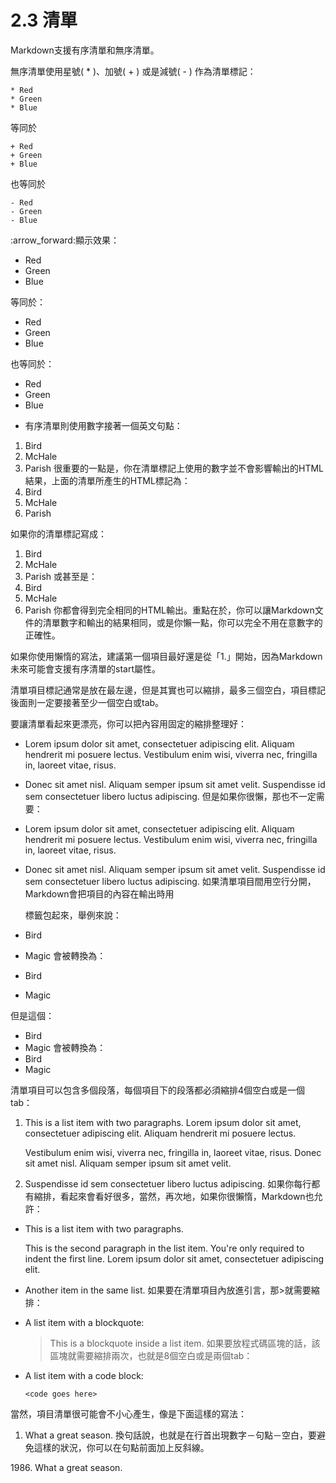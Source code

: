 # 2.3 清單

Markdown支援有序清單和無序清單。

無序清單使用星號( \* )、加號( + ) 或是減號( - ) 作為清單標記：

```
* Red
* Green
* Blue
```

等同於

```
+ Red
+ Green
+ Blue
```

也等同於

```
- Red
- Green
- Blue
```

:arrow\_forward:顯示效果：

* Red
* Green
* Blue

等同於：

+ Red
+ Green
+ Blue

也等同於：

- Red
- Green
- Blue


* 有序清單則使用數字接著一個英文句點：

1. Bird
2. McHale
3. Parish 很重要的一點是，你在清單標記上使用的數字並不會影響輸出的HTML結果，上面的清單所產生的HTML標記為：
4. Bird
5. McHale
6. Parish

如果你的清單標記寫成：

1. Bird
2. McHale
3. Parish 或甚至是：
4. Bird
5. McHale
6. Parish 你都會得到完全相同的HTML輸出。重點在於，你可以讓Markdown文件的清單數字和輸出的結果相同，或是你懶一點，你可以完全不用在意數字的正確性。

如果你使用懶惰的寫法，建議第一個項目最好還是從「1.」開始，因為Markdown未來可能會支援有序清單的start屬性。

清單項目標記通常是放在最左邊，但是其實也可以縮排，最多三個空白，項目標記後面則一定要接著至少一個空白或tab。

要讓清單看起來更漂亮，你可以把內容用固定的縮排整理好：

* Lorem ipsum dolor sit amet, consectetuer adipiscing elit. Aliquam hendrerit mi posuere lectus. Vestibulum enim wisi, viverra nec, fringilla in, laoreet vitae, risus.
* Donec sit amet nisl. Aliquam semper ipsum sit amet velit. Suspendisse id sem consectetuer libero luctus adipiscing. 但是如果你很懶，那也不一定需要：
* Lorem ipsum dolor sit amet, consectetuer adipiscing elit. Aliquam hendrerit mi posuere lectus. Vestibulum enim wisi, viverra nec, fringilla in, laoreet vitae, risus.
*   Donec sit amet nisl. Aliquam semper ipsum sit amet velit. Suspendisse id sem consectetuer libero luctus adipiscing. 如果清單項目間用空行分開， Markdown會把項目的內容在輸出時用

    標籤包起來，舉例來說：
* Bird
* Magic 會被轉換為：
* Bird
* Magic

但是這個：

* Bird
* Magic 會被轉換為：
* Bird
* Magic

清單項目可以包含多個段落，每個項目下的段落都必須縮排4個空白或是一個tab：

1.  This is a list item with two paragraphs. Lorem ipsum dolor sit amet, consectetuer adipiscing elit. Aliquam hendrerit mi posuere lectus.

    Vestibulum enim wisi, viverra nec, fringilla in, laoreet vitae, risus. Donec sit amet nisl. Aliquam semper ipsum sit amet velit.
2. Suspendisse id sem consectetuer libero luctus adipiscing. 如果你每行都有縮排，看起來會看好很多，當然，再次地，如果你很懶惰，Markdown也允許：

*   This is a list item with two paragraphs.

    This is the second paragraph in the list item. You're only required to indent the first line. Lorem ipsum dolor sit amet, consectetuer adipiscing elit.
* Another item in the same list. 如果要在清單項目內放進引言，那>就需要縮排：
*   A list item with a blockquote:

    > This is a blockquote inside a list item. 如果要放程式碼區塊的話，該區塊就需要縮排兩次，也就是8個空白或是兩個tab：
*   A list item with a code block:

    ```
    <code goes here>
    ```

當然，項目清單很可能會不小心產生，像是下面這樣的寫法：

1. What a great season. 換句話說，也就是在行首出現數字－句點－空白，要避免這樣的狀況，你可以在句點前面加上反斜線。

1986\. What a great season.
